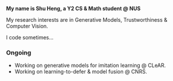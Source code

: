 **My name is Shu Heng, a Y2 CS & Math student @ NUS**

My research interests are in Generative Models, Trustworthiness & Computer Vision.

I code sometimes...

### Ongoing
- Working on generative models for imitation learning @ CLeAR.
- Working on learning-to-defer & model fusion @ CNRS.

